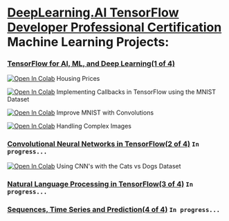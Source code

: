 # [DeepLearning.AI TensorFlow Developer Professional Certification](https://www.coursera.org/professional-certificates/tensorflow-in-practice) Machine Learning Projects:

### [TensorFlow for AI, ML, and Deep Learning(1 of 4)](https://www.coursera.org/account/accomplishments/verify/5PSNVJVJW5E4)

[![Open In Colab](https://colab.research.google.com/assets/colab-badge.svg)](https://colab.research.google.com/drive/1ISubZ_Xm2qfON37FTXpcTP3BdC9BsQeY?usp=sharing) Housing Prices

[![Open In Colab](https://colab.research.google.com/assets/colab-badge.svg)](https://colab.research.google.com/drive/10D6OxAaohbfHDTg-KEF4JFqOmwymxl-n?usp=sharing) Implementing Callbacks in TensorFlow using the MNIST Dataset 

[![Open In Colab](https://colab.research.google.com/assets/colab-badge.svg)](https://colab.research.google.com/drive/1k1FkqqVmsGO8ad1NjigFOiHu-KYiLlXZ?usp=sharing) Improve MNIST with Convolutions

[![Open In Colab](https://colab.research.google.com/assets/colab-badge.svg)](https://colab.research.google.com/drive/1iOl-ZEE3rq9KFfGT23FGQsSirV45IDK_?usp=sharing) Handling Complex Images

### [Convolutional Neural Networks in TensorFlow(2 of 4)](https://www.coursera.org/learn/convolutional-neural-networks-tensorflow?specialization=tensorflow-in-practice) `In progress...`

[![Open In Colab](https://colab.research.google.com/assets/colab-badge.svg)](https://colab.research.google.com/drive/1HcQL9UDN3Zoz1GN8Tt0JfQSjY248UPcD?usp=sharing) Using CNN's with the Cats vs Dogs Dataset

### [Natural Language Processing in TensorFlow(3 of 4)](https://www.coursera.org/learn/natural-language-processing-tensorflow?specialization=tensorflow-in-practice) `In progress...`

### [Sequences, Time Series and Prediction(4 of 4)](https://www.coursera.org/learn/tensorflow-sequences-time-series-and-prediction?specialization=tensorflow-in-practice) `In progress...`